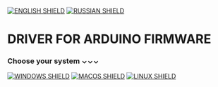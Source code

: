 [![ENGLISH SHIELD](https://img.shields.io/badge/-English-08f?style=flat-square)]()
[![RUSSIAN SHIELD](https://img.shields.io/badge/-Русский-444?style=flat-square)](RU_README.md)

# DRIVER FOR ARDUINO FIRMWARE

### Choose your system ⌄⌄⌄

[![WINDOWS SHIELD](https://img.shields.io/badge/Windows-7+-04D?style=for-the-badge&logo=windows11&logoColor=0BF)](windows)
[![MACOS SHIELD](https://img.shields.io/badge/MacOS-10.6+-04D?style=for-the-badge&logo=apple&logoColor=FFF)](macos)
[![LINUX SHIELD](https://img.shields.io/badge/Linux-SOON-04D?style=for-the-badge&logo=linux&logoColor=0F0)](linux)
